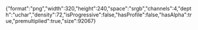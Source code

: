 {"format":"png","width":320,"height":240,"space":"srgb","channels":4,"depth":"uchar","density":72,"isProgressive":false,"hasProfile":false,"hasAlpha":true,"premultiplied":true,"size":92067}